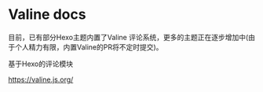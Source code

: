 # Valine docs

目前，已有部分Hexo主题内置了Valine 评论系统，更多的主题正在逐步增加中(由于个人精力有限，内置Valine的PR将不定时提交)。

基于Hexo的评论模块


https://valine.js.org/
